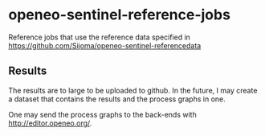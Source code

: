 # openeo-sentinel-reference-jobs

Reference jobs that use the reference data specified in <https://github.com/Sijoma/openeo-sentinel-referencedata>

## Results

The results are to large to be uploaded to github. In the future, I may create a dataset that contains the results and the process graphs in one.

One may send the process graphs to the back-ends with <http://editor.openeo.org/>.
